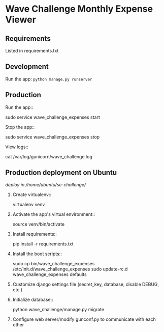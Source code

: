 Wave Challenge Monthly Expense Viewer
=====================================

Requirements
------------
Listed in requirements.txt


Development
-----------
Run the app:
``python manage.py runserver``


Production
----------
Run the app::

sudo service wave_challenge_expenses start

Stop the app::

sudo service wave_challenge_expenses stop

View logs::

cat /var/log/gunicorn/wave_challenge.log


Production deployment on Ubuntu
-------------------------------
*deploy in /home/ubuntu/se-challenge/*

1. Create virtualenv::

    virtualenv venv

2. Activate the app's virtual environment::

    source venv/bin/activate

3. Install requirements::

    pip install -r requirements.txt

4. Install the boot scripts::

    sudo cp bin/wave_challenge_expenses /etc/init.d/wave_challenge_expenses
    sudo update-rc.d wave_challenge_expenses defaults

5. Customize django settings file (secret_key, database, disable DEBUG, etc.)

6. Initialize database::

    python wave_challenge/manage.py migrate

7. Configure web server/modify gunconf.py to communicate with each other


